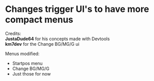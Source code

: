 # Changes trigger UI's to have more compact menus

Credits:\
**JustaDude64** for his concepts made with Devtools\
**km7dev** for the Change BG/MG/G ui

Menus modified:
- Startpos menu
- Change BG/MG/G
- Just those <cr>for now</c>